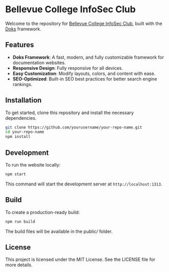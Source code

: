 # Bellevue College InfoSec Club

Welcome to the repository for [Bellevue College InfoSec Club](https://bcinfosec.club), built with the [Doks](https://getdoks.org/) framework.

## Features

- **Doks Framework**: A fast, modern, and fully customizable framework for documentation websites.
- **Responsive Design**: Fully responsive for all devices.
- **Easy Customization**: Modify layouts, colors, and content with ease.
- **SEO-Optimized**: Built-in SEO best practices for better search engine rankings.

## Installation

To get started, clone this repository and install the necessary dependencies.

```bash
git clone https://github.com/yourusername/your-repo-name.git
cd your-repo-name
npm install
```
## Development

To run the website locally:

```bash
npm start
```
This command will start the development server at `http://localhost:1313`.

## Build

To create a production-ready build:

```bash
npm run build
```

The build files will be available in the public/ folder.

## License

This project is licensed under the MIT License. See the LICENSE file for more details.
